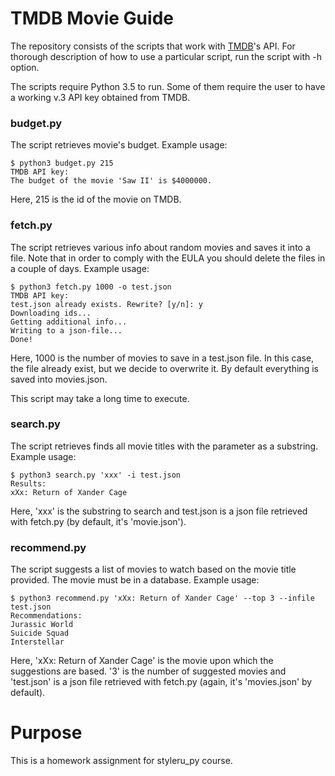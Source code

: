# TMDB Movie Guide
The repository consists of the scripts that work with [TMDB](https://www.themoviedb.org/)'s API. For thorough description of how to use a particular script, run the script with -h option.

The scripts require Python 3.5 to run. Some of them require the user to have a working v.3 API key obtained from TMDB.
### budget.py
The script retrieves movie's budget. Example usage:
```#!bash
$ python3 budget.py 215
TMDB API key:
The budget of the movie 'Saw II' is $4000000.
```
Here, 215 is the id of the movie on TMDB. 
### fetch.py
The script retrieves various info about random movies and saves it into a file. Note that in order to comply with the EULA you should delete the files in a couple of days. 
Example usage:
```#!bash
$ python3 fetch.py 1000 -o test.json
TMDB API key:
test.json already exists. Rewrite? [y/n]: y
Downloading ids...
Getting additional info...
Writing to a json-file...
Done!
```
Here, 1000 is the number of movies to save in a test.json file. In this case, the file already exist, but we decide to overwrite it. By default everything is saved into movies.json.

This script may take a long time to execute.
### search.py
The script retrieves finds all movie titles with the parameter as a substring. 
Example usage:
```#!bash
$ python3 search.py 'xxx' -i test.json
Results:
xXx: Return of Xander Cage
```
Here, 'xxx' is the substring to search and test.json is a json file retrieved with fetch.py (by default, it's 'movie.json').
### recommend.py
The script suggests a list of movies to watch based on the movie title provided. The movie must be in a database.
Example usage:
```#!bash
$ python3 recommend.py 'xXx: Return of Xander Cage' --top 3 --infile test.json
Recommendations:
Jurassic World
Suicide Squad
Interstellar
```
Here, 'xXx: Return of Xander Cage' is the movie upon which the suggestions are based. '3' is the number of suggested movies and 'test.json' is a json file retrieved with fetch.py (again, it's 'movies.json' by default).
# Purpose
This is a homework assignment for styleru_py course.
